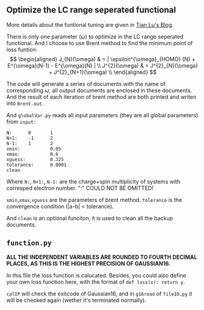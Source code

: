 ## Optimize the LC range seperated functional

More details about the funtional tuning are given in [Tian Lu's Blog](http://sobereva.com/550).

There is only one parameter ($\omega$) to optimize in the LC range seperated functional. And I choose to use Brent method to find the minimum point of loss funtion:
$$
\begin{aligned}
J_{N}(\omega) & = | \epsilon^{\omega}_{HOMO} (N) + E^{\omega}(N-1) - E^{\omega}(N) | \\
J^{2}(\omega) & = J^{2}_{N}(\omega) + J^{2}_{N+1}(\omega) \\ 
\end{aligned}
$$

The code will generate a series of documents with the name of corresponding $\omega$, all output documents are enclosed in these documents. And the result of each iteration of brent method are both printed and writen into `Brent.out`.

And `globalVar.py` reads all input parameters (they are all global parameters) from `input`:

```
N:      0       1
N+1:    -1      2
N-1:    1       2
xmin:           0.05
xmax:           0.6
xguess:         0.325
tolerance:      0.0001
clean
```

Where `N:`, `N+1:`, `N-1:` are the charge+spin multiplicity of systems with corresped electron number. ":" COULD NOT BE OMITTED!

`xmin`,`xmax`,`xguess` are the parameters of brent method. `tolerance` is the convergence condition (|a-b| < tolerance).

And `clean` is an optional funciton, it is used to clean all the backup documents.

## `function.py`
**ALL THE INDEPENDENT VARIABLES ARE ROUNDED TO FOURTH DECIMAL PLACES, AS THIS IS THE HIGHEST PRECISION OF GAUSSIAN16.**

In this file the loss function is calucated. Besides, you could also define your own loss function here, with the format of `def loss(x): return y`.

`calIP` will check the exitcode of Gaussian16, and in `g16read` of `fileIO.py` it will be checked again (wether it's terminated normally).
